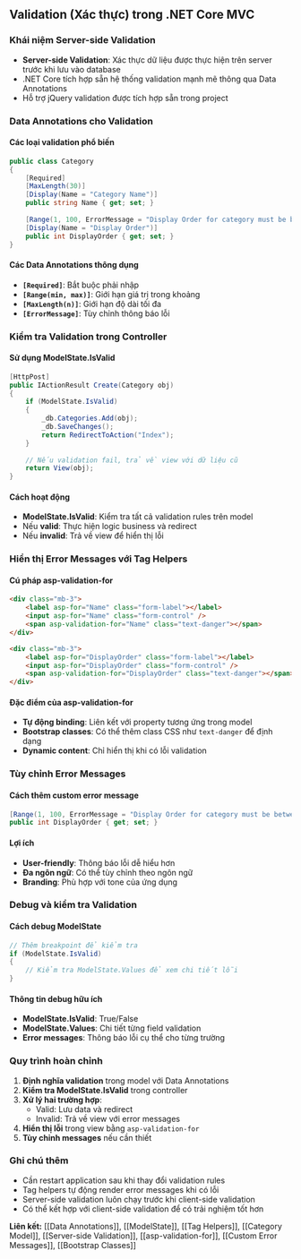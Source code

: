 ## Validation (Xác thực) trong .NET Core MVC

### Khái niệm Server-side Validation

- **Server-side Validation**: Xác thực dữ liệu được thực hiện trên server trước khi lưu vào database
- .NET Core tích hợp sẵn hệ thống validation mạnh mẽ thông qua Data Annotations
- Hỗ trợ jQuery validation được tích hợp sẵn trong project


### Data Annotations cho Validation

#### Các loại validation phổ biến

```csharp
public class Category
{
    [Required]
    [MaxLength(30)]
    [Display(Name = "Category Name")]  
    public string Name { get; set; }
    
    [Range(1, 100, ErrorMessage = "Display Order for category must be between 1-100")]
    [Display(Name = "Display Order")]
    public int DisplayOrder { get; set; }
}
```


#### Các Data Annotations thông dụng

- **`[Required]`**: Bắt buộc phải nhập
- **`[Range(min, max)]`**: Giới hạn giá trị trong khoảng
- **`[MaxLength(n)]`**: Giới hạn độ dài tối đa
- **`[ErrorMessage]`**: Tùy chỉnh thông báo lỗi


### Kiểm tra Validation trong Controller

#### Sử dụng ModelState.IsValid

```csharp
[HttpPost]
public IActionResult Create(Category obj)
{
    if (ModelState.IsValid)
    {
        _db.Categories.Add(obj);
        _db.SaveChanges();
        return RedirectToAction("Index");
    }
    
    // Nếu validation fail, trả về view với dữ liệu cũ
    return View(obj);
}
```


#### Cách hoạt động

- **ModelState.IsValid**: Kiểm tra tất cả validation rules trên model
- Nếu **valid**: Thực hiện logic business và redirect
- Nếu **invalid**: Trả về view để hiển thị lỗi


### Hiển thị Error Messages với Tag Helpers

#### Cú pháp asp-validation-for

```html
<div class="mb-3">
    <label asp-for="Name" class="form-label"></label>
    <input asp-for="Name" class="form-control" />
    <span asp-validation-for="Name" class="text-danger"></span>
</div>

<div class="mb-3">
    <label asp-for="DisplayOrder" class="form-label"></label>
    <input asp-for="DisplayOrder" class="form-control" />
    <span asp-validation-for="DisplayOrder" class="text-danger"></span>
</div>
```


#### Đặc điểm của asp-validation-for

- **Tự động binding**: Liên kết với property tương ứng trong model
- **Bootstrap classes**: Có thể thêm class CSS như `text-danger` để định dạng
- **Dynamic content**: Chỉ hiển thị khi có lỗi validation


### Tùy chỉnh Error Messages

#### Cách thêm custom error message

```csharp
[Range(1, 100, ErrorMessage = "Display Order for category must be between 1-100")]
public int DisplayOrder { get; set; }
```


#### Lợi ích

- **User-friendly**: Thông báo lỗi dễ hiểu hơn
- **Đa ngôn ngữ**: Có thể tùy chỉnh theo ngôn ngữ
- **Branding**: Phù hợp với tone của ứng dụng


### Debug và kiểm tra Validation

#### Cách debug ModelState

```csharp
// Thêm breakpoint để kiểm tra
if (ModelState.IsValid)
{
    // Kiểm tra ModelState.Values để xem chi tiết lỗi
}
```


#### Thông tin debug hữu ích

- **ModelState.IsValid**: True/False
- **ModelState.Values**: Chi tiết từng field validation
- **Error messages**: Thông báo lỗi cụ thể cho từng trường


### Quy trình hoàn chỉnh

1. **Định nghĩa validation** trong model với Data Annotations
2. **Kiểm tra ModelState.IsValid** trong controller
3. **Xử lý hai trường hợp**:
    - Valid: Lưu data và redirect
    - Invalid: Trả về view với error messages
4. **Hiển thị lỗi** trong view bằng `asp-validation-for`
5. **Tùy chỉnh messages** nếu cần thiết

### Ghi chú thêm

- Cần restart application sau khi thay đổi validation rules
- Tag helpers tự động render error messages khi có lỗi
- Server-side validation luôn chạy trước khi client-side validation
- Có thể kết hợp với client-side validation để có trải nghiệm tốt hơn

**Liên kết:** [[Data Annotations]], [[ModelState]], [[Tag Helpers]], [[Category Model]], [[Server-side Validation]], [[asp-validation-for]], [[Custom Error Messages]], [[Bootstrap Classes]]

